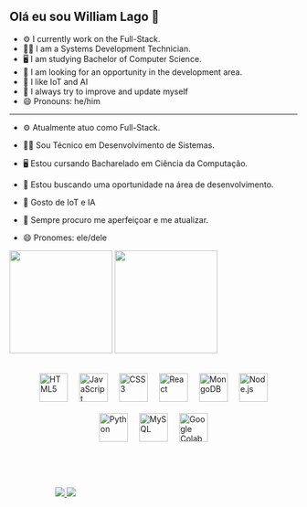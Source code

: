 ## Olá eu sou William Lago 👋

- ⚙️ I currently work on the Full-Stack.
- 🧑‍💻 I am a Systems Development Technician.
- 🖥️ I am studying Bachelor of Computer Science.
- 🔭 I am looking for an opportunity in the development area.
- 🤖 I like IoT and AI
- 🌱 I always try to improve and update myself
- 😄 Pronouns: he/him
---
- ⚙️ Atualmente atuo como Full-Stack.
- 🧑‍💻 Sou Técnico em Desenvolvimento de Sistemas.
- 🖥️ Estou cursando Bacharelado em Ciência da Computação.
- 🔭 Estou buscando uma oportunidade na área de desenvolvimento.
- 🤖 Gosto de IoT e IA
- 🌱 Sempre procuro me aperfeiçoar e me atualizar.
- 😄 Pronomes: ele/dele

  <div>
 <img height="180em" src="https://github-readme-stats.vercel.app/api?username=WillCodee&show_icons=true&theme=dracula&include_all_commits=true&count_private=true" />
   <img height="180em" src="https://github-readme-stats.vercel.app/api/top-langs/?username=WillCodee&layout=compact&langs_count=9&theme=gruvbox"/>
  </div> 



<div style="display: flex; justify-content: center; flex-wrap: wrap; gap: 20px; margin: 32px;">
  <img alt="HTML5" title="HTML5" height="50px" src="https://cdn.jsdelivr.net/gh/devicons/devicon@latest/icons/html5/html5-original-wordmark.svg" />
  <img alt="JavaScript" title="JavaScript" height="50px" src="https://cdn.jsdelivr.net/gh/devicons/devicon@latest/icons/javascript/javascript-original.svg" />
  <img alt="CSS3" title="CSS3" height="50px" src="https://cdn.jsdelivr.net/gh/devicons/devicon@latest/icons/css3/css3-original-wordmark.svg" />
  <img alt="React" title="React" height="50px" src="https://cdn.jsdelivr.net/gh/devicons/devicon@latest/icons/react/react-original.svg" />
  <img alt="MongoDB" title="MongoDB" height="50px" src="https://cdn.jsdelivr.net/gh/devicons/devicon@latest/icons/mongodb/mongodb-plain-wordmark.svg"/>      
  <img alt="Node.js" title="Node.js" height="50px" src="https://cdn.jsdelivr.net/gh/devicons/devicon@latest/icons/nodejs/nodejs-original.svg">
  <img alt="Python" title="Python" height="50px" src="https://cdn.jsdelivr.net/gh/devicons/devicon@latest/icons/python/python-original.svg" />
  <img alt="MySQL" title="MySQL" height="50px" src="https://cdn.jsdelivr.net/gh/devicons/devicon@latest/icons/mysql/mysql-original-wordmark.svg" />
  <img alt="Google Colab" title="Google Colab" height="50px" src="https://cdn.jsdelivr.net/gh/devicons/devicon@latest/icons/googlecolab/googlecolab-original.svg" />
</div>

##


<div style="gap: 40px; margin: 50px; padding:30px;">
  <a href="mailto:williamsilvalago@gmail.com">
    <img src="https://img.shields.io/badge/Gmail-D14836?style=for-the-badge&logo=gmail&logoColor=white" target="_blank">
  </a>
  
  <a href="https://www.linkedin.com/in/william-silva-lago/">
    <img src="https://img.shields.io/badge/LinkedIn-0077B5?style=for-the-badge&logo=linkedin&logoColor=white" target="_blank">
  </a>
</div>


